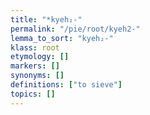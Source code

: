 ```yaml
---
title: "*kyeh₂-"
permalink: "/pie/root/kyeh2-"
lemma_to_sort: "kyeh₂-"
klass: root
etymology: []
markers: []
synonyms: []
definitions: ["to sieve"]
topics: []
---
```

